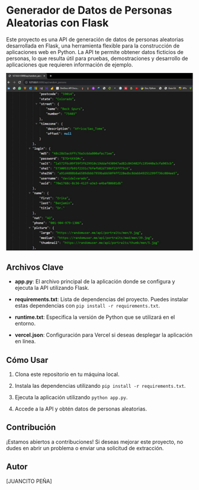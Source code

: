 # Generador de Datos de Personas Aleatorias con Flask

Este proyecto es una API de generación de datos de personas aleatorias desarrollada en Flask, una herramienta flexible para la construcción de aplicaciones web en Python. La API te permite obtener datos ficticios de personas, lo que resulta útil para pruebas, demostraciones y desarrollo de aplicaciones que requieren información de ejemplo.

![CAPTURA DE PANTALLA](API1.jpg)

## Archivos Clave

- **app.py**: El archivo principal de la aplicación donde se configura y ejecuta la API utilizando Flask.

- **requirements.txt**: Lista de dependencias del proyecto. Puedes instalar estas dependencias con `pip install -r requirements.txt`.

- **runtime.txt**: Especifica la versión de Python que se utilizará en el entorno.

- **vercel.json**: Configuración para Vercel si deseas desplegar la aplicación en línea.

## Cómo Usar

1. Clona este repositorio en tu máquina local.

2. Instala las dependencias utilizando `pip install -r requirements.txt`.

3. Ejecuta la aplicación utilizando `python app.py`.

4. Accede a la API y obtén datos de personas aleatorias.

## Contribución

¡Estamos abiertos a contribuciones! Si deseas mejorar este proyecto, no dudes en abrir un problema o enviar una solicitud de extracción.

## Autor

[JUANCITO PEÑA]


